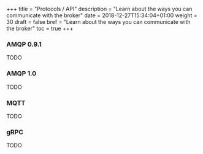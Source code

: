 +++
title = "Protocols / API"
description = "Learn about the ways you can communicate with the broker"
date = 2018-12-27T15:34:04+01:00
weight = 30
draft = false
bref = "Learn about the ways you can communicate with the broker"
toc = true
+++

### AMQP 0.9.1

TODO

### AMQP 1.0

TODO

### MQTT

TODO

### gRPC

TODO
